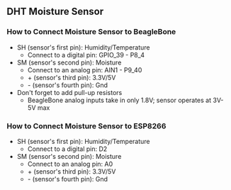 ## DHT Moisture Sensor
### How to Connect Moisture Sensor to BeagleBone
* SH (sensor's first pin): Humidity/Temperature
  * Connect to a digital pin: GPIO_39 - P8_4
* SM (sensor's second pin): Moisture
  * Connect to an analog pin: AIN1 - P9_40
  * \+ (sensor's third pin): 3.3V/5V
  * \- (sensor's fourth pin): Gnd
* Don't forget to add pull-up resistors
  * BeagleBone analog inputs take in only 1.8V; sensor operates at 3V-5V max

### How to Connect Moisture Sensor to ESP8266
* SH (sensor's first pin): Humidity/Temperature
  * Connect to a digital pin: D2
* SM (sensor's second pin): Moisture
  * Connect to an analog pin: A0
  * \+ (sensor's third pin): 3.3V/5V
  * \- (sensor's fourth pin): Gnd
